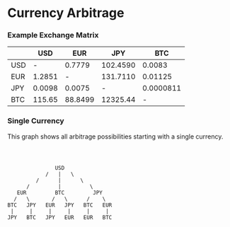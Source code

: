 # Currency Arbitrage

### Example Exchange Matrix

|   | USD | EUR | JPY | BTC |
|---|---|---|---|---|
| USD | - | 0.7779 | 102.4590 | 0.0083 |
| EUR | 1.2851 | - | 131.7110 | 0.01125 |
| JPY | 0.0098 | 0.0075 | - | 0.0000811 |
| BTC | 115.65 | 88.8499 | 12325.44 | - |



### Single Currency

This graph shows all arbitrage possibilities starting with a single currency.

```



               USD
            /   |   \
         /      |      \      
      /         |         \
   EUR         BTC         JPY
  /   \       /   \      /    \
BTC   JPY   EUR   JPY   BTC   EUR
 |     |     |     |     |     |
JPY   BTC   JPY   EUR   EUR   BTC
 ```